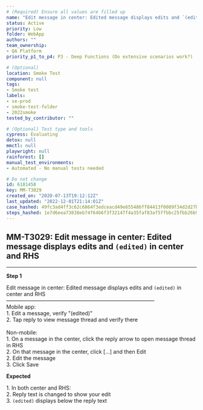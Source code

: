 ```yaml
---
# (Required) Ensure all values are filled up
name: "Edit message in center: Edited message displays edits and `(edited)` in center and RHS"
status: Active
priority: Low
folder: WebApp
authors: ""
team_ownership: 
- QA Platform
priority_p1_to_p4: P3 - Deep Functions (Do extensive scenarios work?)

# (Optional)
location: Smoke Test
component: null
tags: 
- Smoke test
labels: 
- se-prod
- smoke-test-folder
- 2022smoke
tested_by_contributor: ""

# (Optional) Test type and tools
cypress: Evaluating
detox: null
mmctl: null
playwright: null
rainforest: []
manual_test_environments: 
- Automated - No manual tests needed

# Do not change
id: 6181458
key: MM-T3029
created_on: "2020-07-13T19:12:12Z"
last_updated: "2022-12-01T21:14:01Z"
case_hashed: 49fc3ad4ff3c62c6864f3edceacd49e655486ff84413f0089f34d2d27b7037c963a0e3495e0bb6e87ea14d2f4c28a4c7
steps_hashed: 1e7d6eea73838eb74f64b6f3f32147f4a35faf83af5ffbbc25fbb26b9fa01eb44cddfc6201ec42f196494676c82c1dc2
---
```


<!-- (Auto-generated) Based on frontmatter's "key" and "name" -->

## MM-T3029: Edit message in center: Edited message displays edits and `(edited)` in center and RHS

---

**Step 1**

Edit message in center: Edited message displays edits and `(edited)` in center and RHS\
————————————————————————————\
Mobile app:\
1\. Edit a message, verify "(edited)"\
2\. Tap reply to view message thread and verify there\
\
Non-mobile:\
1\. On a message in the center, click the reply arrow to open message thread in RHS\
2\. On that message in the center, click \[...] and then Edit\
2\. Edit the message\
3\. Click Save

**Expected**

1\. In both center and RHS:\
2\. Reply text is changed to show your edit\
3\. `(edited)` displays below the reply text

